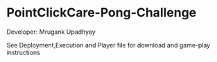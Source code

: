# PointClickCare-Pong-Challenge

Developer: Mrugank Upadhyay

See Deployment,Execution and Player file for download and game-play instructions

